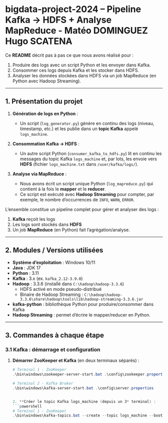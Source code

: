 # bigdata-project-2024 – Pipeline Kafka → HDFS + Analyse MapReduce - Matéo DOMINGUEZ Hugo SCATENA
Ce **README** décrit pas à pas ce que nous avons réalisé pour :

1. Produire des logs avec un script Python et les envoyer dans Kafka.  
2. Consommer ces logs depuis Kafka et les stocker dans HDFS.  
3. Analyser les données stockées dans HDFS via un job MapReduce (en Python avec Hadoop Streaming).

---

## 1. Présentation du projet

1. **Génération de logs en Python** :  
   - Un script (`log_generator.py`) génère en continu des logs (niveau, timestamp, etc.) et les publie dans un **topic Kafka** appelé `logs_machine`.

2. **Consommation Kafka → HDFS** :  
   - Un autre script Python (`consumer_kafka_to_hdfs.py`) lit en continu les messages du topic Kafka `logs_machine` et, par lots, les envoie vers **HDFS** (fichier `logs_machine.txt` dans `/user/kafka/logs/`).

3. **Analyse via MapReduce** :  
   - Nous avons écrit un script unique Python (`log_mapreduce.py`) qui contient à la fois le **mapper** et le **reducer**.  
   - Ce script est exécuté avec **Hadoop Streaming** pour compter, par exemple, le nombre d’occurrences de `INFO`, `WARN`, `ERROR`.

L’ensemble constitue un pipeline complet pour gérer et analyser des logs :  
1. **Kafka** reçoit les logs  
2. Les logs sont stockés dans **HDFS**  
3. Un job **MapReduce** (en Python) fait l’agrégation/analyse.

---

## 2. Modules / Versions utilisées

- **Système d’exploitation** : Windows 10/11  
- **Java** : JDK 17  
- **Python** : 3.11  
- **Kafka** : 3.x (ex. `kafka_2.12-3.9.0`)  
- **Hadoop** : 3.3.6 (installé dans `C:\hadoop\hadoop-3.3.6`)  
  - HDFS activé en mode pseudo-distribué  
  - Binaire de Hadoop Streaming : `C:\hadoop\hadoop-3.3.6\share\hadoop\tools\lib\hadoop-streaming-3.3.6.jar`  
- **kafka-python** : bibliothèque Python pour produire/consommer dans Kafka  
- **Hadoop Streaming** : permet d’écrire le mapper/reducer en Python.

---

## 3. Commandes à chaque étape

### 3.1 Kafka : démarrage et configuration

1. **Démarrer ZooKeeper et Kafka** (en deux terminaux séparés) :  
   ```powershell
   # Terminal 1 - ZooKeeper
   .\bin\windows\zookeeper-server-start.bat .\config\zookeeper.properties

   # Terminal 2 - Kafka Broker
   .\bin\windows\kafka-server-start.bat .\config\server.properties

   
   2. **Créer le topic Kafka logs_machine (depuis un 3ᵉ terminal) : 
   ```powershell
   # Terminal 1 - ZooKeeper
   .\bin\windows\kafka-topics.bat --create --topic logs_machine --bootstrap-server localhost:9092 --partitions 3 --replication-factor 1



   
